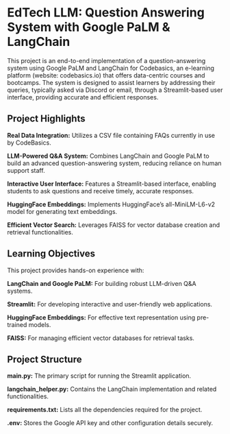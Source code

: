 # EdTech LLM: Question Answering System with Google PaLM & LangChain

This project is an end-to-end implementation of a question-answering system using Google PaLM and LangChain for Codebasics, an e-learning platform (website: codebasics.io) that offers data-centric courses and bootcamps. The system is designed to assist learners by addressing their queries, typically asked via Discord or email, through a Streamlit-based user interface, providing accurate and efficient responses.

## **Project Highlights**

**Real Data Integration:** Utilizes a CSV file containing FAQs currently in use by CodeBasics.

**LLM-Powered Q&A System:** Combines LangChain and Google PaLM to build an advanced question-answering system, reducing reliance on human support staff.

**Interactive User Interface:** Features a Streamlit-based interface, enabling students to ask questions and receive timely, accurate responses.

**HuggingFace Embeddings:** Implements HuggingFace’s all-MiniLM-L6-v2 model for generating text embeddings.

**Efficient Vector Search:** Leverages FAISS for vector database creation and retrieval functionalities.

## **Learning Objectives**

This project provides hands-on experience with:

**LangChain and Google PaLM:** For building robust LLM-driven Q&A systems.

**Streamlit:** For developing interactive and user-friendly web applications.

**HuggingFace Embeddings:** For effective text representation using pre-trained models.

**FAISS:** For managing efficient vector databases for retrieval tasks.

## **Project Structure**

**main.py:** The primary script for running the Streamlit application.

**langchain_helper.py:** Contains the LangChain implementation and related functionalities.

**requirements.txt:** Lists all the dependencies required for the project.

**.env:** Stores the Google API key and other configuration details securely.
